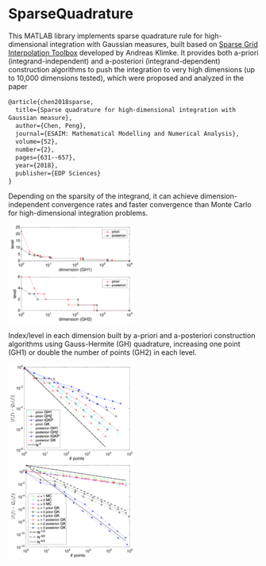 # SparseQuadrature

This MATLAB library implements sparse quadrature rule for high-dimensional integration with Gaussian measures, built based on [Sparse Grid Interpolation Toolbox](https://people.sc.fsu.edu/~jburkardt/m_src/spinterp/spinterp.html) developed by Andreas Klimke. It provides both a-priori (integrand-independent) and a-posteriori (integrand-dependent) construction algorithms to push the integration to very high dimensions (up to 10,000 dimensions tested), which were proposed and analyzed in the paper 

```
@article{chen2018sparse,
  title={Sparse quadrature for high-dimensional integration with Gaussian measure},
  author={Chen, Peng},
  journal={ESAIM: Mathematical Modelling and Numerical Analysis},
  volume={52},
  number={2},
  pages={631--657},
  year={2018},
  publisher={EDP Sciences}
}
```

Depending on the sparsity of the integrand, it can achieve dimension-independent convergence rates and faster convergence than Monte Carlo for high-dimensional integration problems. 

<img src="images/sp-dimension.png" width="50%">
<p>
Index/level in each dimension built by a-priori and a-posteriori construction algorithms using Gauss-Hermite (GH) quadrature, increasing one point (GH1) or double the number of points (GH2) in each level.
</p>
<img src="images/sp-gaussian.png" width="50%">
<img src="images/sp-mc.png" width="50%">
